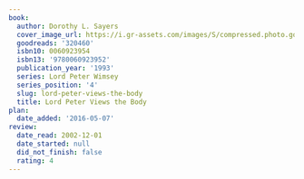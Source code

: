 ```yaml
---
book:
  author: Dorothy L. Sayers
  cover_image_url: https://i.gr-assets.com/images/S/compressed.photo.goodreads.com/books/1519841076l/320460._SX98_.jpg
  goodreads: '320460'
  isbn10: 0060923954
  isbn13: '9780060923952'
  publication_year: '1993'
  series: Lord Peter Wimsey
  series_position: '4'
  slug: lord-peter-views-the-body
  title: Lord Peter Views the Body
plan:
  date_added: '2016-05-07'
review:
  date_read: 2002-12-01
  date_started: null
  did_not_finish: false
  rating: 4
---
```

